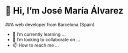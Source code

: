 # 👋 Hi, I’m José María Álvarez
##A web developer from Barcelona (Spain)
- 🌱 I’m currently learning ...
- 💞️ I’m looking to collaborate on ...
- 📫 How to reach me ...
